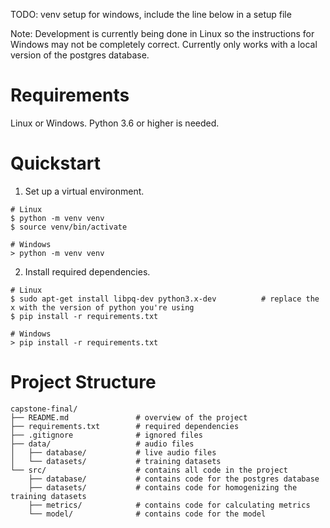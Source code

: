 TODO: venv setup for windows, include the line below in a setup file  

Note: Development is currently being done in Linux so the instructions for Windows may not be completely correct. Currently only works with a local version of the postgres database. 

# Requirements
Linux or Windows. Python 3.6 or higher is needed.

# Quickstart
1. Set up a virtual environment.
```
# Linux
$ python -m venv venv
$ source venv/bin/activate

# Windows
> python -m venv venv
```

2. Install required dependencies.
```
# Linux
$ sudo apt-get install libpq-dev python3.x-dev          # replace the x with the version of python you're using
$ pip install -r requirements.txt

# Windows
> pip install -r requirements.txt
```

# Project Structure
```
capstone-final/
├── README.md               # overview of the project
├── requirements.txt        # required dependencies
├── .gitignore              # ignored files
├── data/                   # audio files 
│   ├── database/           # live audio files
│   └── datasets/           # training datasets
└── src/                    # contains all code in the project
    ├── database/           # contains code for the postgres database
    ├── datasets/           # contains code for homogenizing the training datasets
    ├── metrics/            # contains code for calculating metrics
    └── model/              # contains code for the model
```
